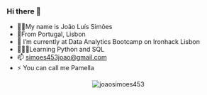 ### Hi there 👋
- 🧔🏽My name is João Luís Simões
- 📍From Portugal, Lisbon
- 🌱 I’m currently at Data Analytics Bootcamp on Ironhack Lisbon
- 👨🏻‍💻Learning Python and SQL
- 📫 simoes453joao@gmail.com
- ⚡ You can call me Pamella


<p align="center"> <img src="https://komarev.com/ghpvc/?username=joaosimoes453&label=Profile%20views&color=0e75b6&style=flat" alt="joaosimoes453" /> </p>



<!--
**joaosimoes453/joaosimoes453** is a ✨ _special_ ✨ repository because its `README.md` (this file) appears on your GitHub profile.

Here are some ideas to get you started:
- 
- 🔭 I’m currently working on ...
- 🌱 I’m currently at Data Analytics Bootcamp on Ironhack Lisbon
- 💬 Ask me about ...
- 📫 How to reach me: simoes453joao@gmail.com
- ⚡ Fun fact: my nickname is pamella and most of the people thinks it's my real name
-->
